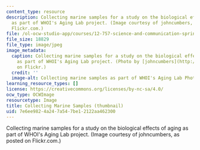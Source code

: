 ```yaml
---
content_type: resource
description: Collecting marine samples for a study on the biological effects of aging
  as part of WHOI's Aging Lab project. (Image courtesy of johncumbers, as posted on
  Flickr.com.)
file: /ol-ocw-studio-app/courses/12-757-science-and-communication-spring-2005/7e6ee9824a247a547be12122aa462300_12-757s05-th.jpg
file_size: 18829
file_type: image/jpeg
image_metadata:
  caption: Collecting marine samples for a study on the biological effects of aging
    as part of WHOI's Aging Lab project. (Photo by [johncumbers](http://www.flickr.com/people/cumbers/)
    on Flickr.)
  credit: ''
  image-alt: Collecting marine samples as part of WHOI's Aging Lab Photo.
learning_resource_types: []
license: https://creativecommons.org/licenses/by-nc-sa/4.0/
ocw_type: OCWImage
resourcetype: Image
title: Collecting Marine Samples (thumbnail)
uid: 7e6ee982-4a24-7a54-7be1-2122aa462300
---
```

Collecting marine samples for a study on the biological effects of aging as part of WHOI's Aging Lab project. (Image courtesy of johncumbers, as posted on Flickr.com.)
